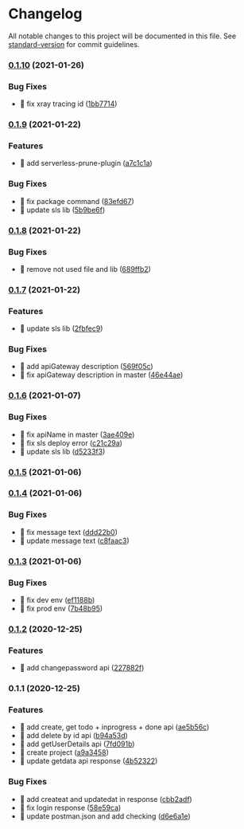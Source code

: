 # Changelog

All notable changes to this project will be documented in this file. See [standard-version](https://github.com/conventional-changelog/standard-version) for commit guidelines.

### [0.1.10](https://github.com/yeukfei02/trello-clone-api/compare/v0.1.9...v0.1.10) (2021-01-26)


### Bug Fixes

* 🐛 fix xray tracing id ([1bb7714](https://github.com/yeukfei02/trello-clone-api/commit/1bb7714fb78b905f4ced2c7ec92e2a22be4ff638))

### [0.1.9](https://github.com/yeukfei02/trello-clone-api/compare/v0.1.8...v0.1.9) (2021-01-22)


### Features

* 🎸 add serverless-prune-plugin ([a7c1c1a](https://github.com/yeukfei02/trello-clone-api/commit/a7c1c1a53c77b74c548a197e91ca259a151cdb0e))


### Bug Fixes

* 🐛 fix package command ([83efd67](https://github.com/yeukfei02/trello-clone-api/commit/83efd6735549cdde5488d32a320f4a4b4b85aa47))
* 🐛 update sls lib ([5b9be6f](https://github.com/yeukfei02/trello-clone-api/commit/5b9be6fcde6ec04a7ca9ed2c73aef37f9b587163))

### [0.1.8](https://github.com/yeukfei02/trello-clone-api/compare/v0.1.7...v0.1.8) (2021-01-22)


### Bug Fixes

* 🐛 remove not used file and lib ([689ffb2](https://github.com/yeukfei02/trello-clone-api/commit/689ffb2f72b82de309d90a7d5cc807a10838ce52))

### [0.1.7](https://github.com/yeukfei02/trello-clone-api/compare/v0.1.6...v0.1.7) (2021-01-22)


### Features

* 🎸 update sls lib ([2fbfec9](https://github.com/yeukfei02/trello-clone-api/commit/2fbfec9b4ae8a5cf24417d52cf18fb926764ab48))


### Bug Fixes

* 🐛 add apiGateway description ([569f05c](https://github.com/yeukfei02/trello-clone-api/commit/569f05c5f04465b5856fa660148afe1656f51404))
* 🐛 fix apiGateway description in master ([46e44ae](https://github.com/yeukfei02/trello-clone-api/commit/46e44ae1c9bf7b6fa45fdead1a3e83a3e0d2910e))

### [0.1.6](https://github.com/yeukfei02/trello-clone-api/compare/v0.1.5...v0.1.6) (2021-01-07)


### Bug Fixes

* 🐛 fix apiName in master ([3ae409e](https://github.com/yeukfei02/trello-clone-api/commit/3ae409e239126a0c4d606650e7e3c3322f181db5))
* 🐛 fix sls deploy error ([c21c29a](https://github.com/yeukfei02/trello-clone-api/commit/c21c29a3b583a2ef25e870c24b4484708302a3ee))
* 🐛 update sls lib ([d5233f3](https://github.com/yeukfei02/trello-clone-api/commit/d5233f392d6de8f68ade9ef364c5488b56359753))

### [0.1.5](https://github.com/yeukfei02/trello-clone-api/compare/v0.1.4...v0.1.5) (2021-01-06)

### [0.1.4](https://github.com/yeukfei02/trello-clone-api/compare/v0.1.3...v0.1.4) (2021-01-06)


### Bug Fixes

* 🐛 fix message text ([ddd22b0](https://github.com/yeukfei02/trello-clone-api/commit/ddd22b003dc1e89b4fb178a8b19e317901044bdb))
* 🐛 update message text ([c8faac3](https://github.com/yeukfei02/trello-clone-api/commit/c8faac332604ab71ea410228a8adf75747b4fe1b))

### [0.1.3](https://github.com/yeukfei02/trello-clone-api/compare/v0.1.2...v0.1.3) (2021-01-06)


### Bug Fixes

* 🐛 fix dev env ([ef1188b](https://github.com/yeukfei02/trello-clone-api/commit/ef1188b3aa8105872ea7f9857591937297869713))
* 🐛 fix prod env ([7b48b95](https://github.com/yeukfei02/trello-clone-api/commit/7b48b95ce3a71c35932a4438f59e36e5d11ff8b9))

### [0.1.2](https://github.com/yeukfei02/trello-clone-api/compare/v0.1.1...v0.1.2) (2020-12-25)


### Features

* 🎸 add changepassword api ([227882f](https://github.com/yeukfei02/trello-clone-api/commit/227882f2c88fb7cbb1d26e4f90f2fca6bd36d3ab))

### 0.1.1 (2020-12-25)


### Features

* 🎸 add create, get todo + inprogress + done api ([ae5b56c](https://github.com/yeukfei02/trello-clone-api/commit/ae5b56c93e928f661d086f78b386629f20c5ee9d))
* 🎸 add delete by id api ([b94a53d](https://github.com/yeukfei02/trello-clone-api/commit/b94a53d63d31a3947e0f6d214a9735984cdd64f5))
* 🎸 add getUserDetails api ([7fd091b](https://github.com/yeukfei02/trello-clone-api/commit/7fd091b0675c0e32a05402d40d10831b8b3b7b7b))
* 🎸 create project ([a9a3458](https://github.com/yeukfei02/trello-clone-api/commit/a9a345875fd0de8a4fd2c71e699e7371d84e26be))
* 🎸 update getdata api response ([4b52322](https://github.com/yeukfei02/trello-clone-api/commit/4b5232240766a8a8e812621c434ec18a8a0a6baa))


### Bug Fixes

* 🐛 add createat and updatedat in response ([cbb2adf](https://github.com/yeukfei02/trello-clone-api/commit/cbb2adfcc53263c8e73ba91c849d0346c2e54203))
* 🐛 fix login response ([58e59ca](https://github.com/yeukfei02/trello-clone-api/commit/58e59ca07823f8190fa9d35f04fc4aacfdff3981))
* 🐛 update postman.json and add checking ([d6e6a1e](https://github.com/yeukfei02/trello-clone-api/commit/d6e6a1e665b4386bb6641cde2af12581fd7faf88))
